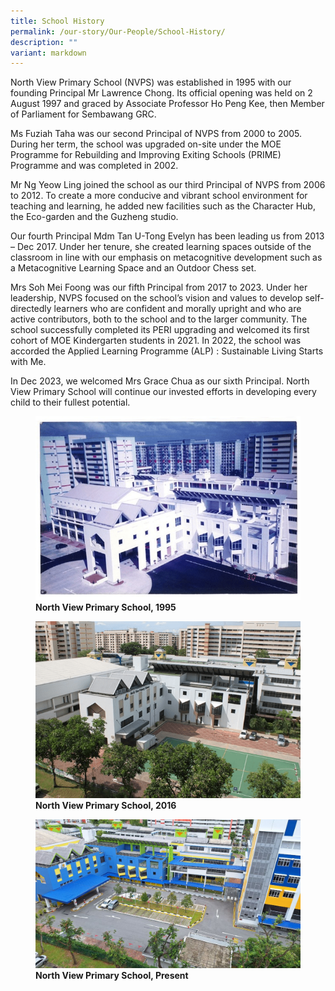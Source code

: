```yaml
---
title: School History
permalink: /our-story/Our-People/School-History/
description: ""
variant: markdown
---
```

North View Primary School (NVPS) was established in 1995 with our founding Principal Mr Lawrence Chong. Its official opening was held on 2 August 1997 and graced by Associate Professor Ho Peng Kee, then Member of Parliament for Sembawang GRC.

  

Ms Fuziah Taha was our second Principal of NVPS from 2000 to 2005. During her term, the school was upgraded on-site under the MOE Programme for Rebuilding and Improving Exiting Schools (PRIME) Programme and was completed in 2002.

  

Mr Ng Yeow Ling joined the school as our third Principal of NVPS from 2006 to 2012. To create a more conducive and vibrant school environment for teaching and learning, he added new facilities such as the Character Hub, the Eco-garden and the Guzheng studio.

  

Our fourth Principal Mdm Tan U-Tong Evelyn has been leading us from 2013 – Dec 2017. Under her tenure, she created learning spaces outside of the classroom in line with our emphasis on metacognitive development such as a Metacognitive Learning Space and an Outdoor Chess set.

  

Mrs Soh Mei Foong was our fifth Principal from 2017 to 2023. Under her leadership, NVPS focused on the school’s vision and values to develop self-directedly learners who are confident and morally upright and who are active contributors, both to the school and to the larger community. The school successfully completed its PERI upgrading  and welcomed its first cohort of MOE Kindergarten students in 2021.  In 2022, the school was accorded the Applied Learning Programme (ALP) : Sustainable Living Starts with Me.  



In Dec 2023, we welcomed Mrs Grace Chua as our sixth Principal. North View Primary School will continue our invested efforts in developing every child to their fullest potential.




<figure>

<img src="/images/Our%20Story/School%20History/Pic1.png">

<figcaption> <strong>North View Primary School, 1995</strong> </figcaption>

</figure>



<figure>

<img src="/images/Our%20Story/School%20History/Pic2.png">

<figcaption> <strong> North View Primary School, 2016</strong> </figcaption>

</figure>



<figure>

<img src="/images/Our%20Story/School%20History/Pic3.jpg">

<figcaption> <strong> North View Primary School, Present</strong> </figcaption>

</figure>